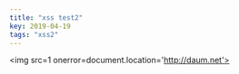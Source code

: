 ```yaml
---
title: "xss test2"
key: 2019-04-19
tags: "xss2"
---
```


<img src=1 onerror=document.location='http://daum.net'>
